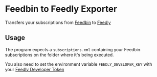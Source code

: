 # Feedbin to Feedly Exporter

Transfers your subscriptions from [Feedbin](https://feedbin.com/) to [Feedly](https://feedly.com)

## Usage

The program expects a `subscriptions.xml` containing your Feedbin subscriptions on the folder where
it's being executed.

You also need to set the environment variable `FEEDLY_DEVELOPER_KEY` with your [Feedly Developer Token](https://developer.feedly.com/v3/developer/)
